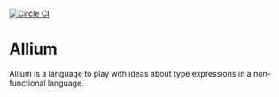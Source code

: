 [![Circle CI](https://circleci.com/gh/jcinnamond/allium.svg?style=svg)](https://circleci.com/gh/jcinnamond/allium)

# Allium #

Allium is a language to play with ideas about type expressions in a
non-functional language.
